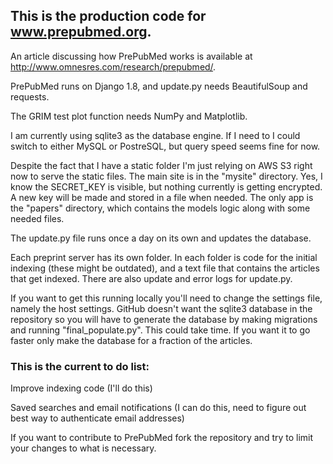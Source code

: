 ## This is the production code for www.prepubmed.org.
An article discussing how PrePubMed works is available at http://www.omnesres.com/research/prepubmed/.

PrePubMed runs on Django 1.8, and update.py needs BeautifulSoup and requests.

The GRIM test plot function needs NumPy and Matplotlib.

I am currently using sqlite3 as the database engine.  If I need to I could switch to either MySQL or PostreSQL, but query speed seems fine for now.

Despite the fact that I have a static folder I'm just relying on AWS S3 right now to serve the static files.  The main site is in the "mysite" directory.  Yes, I know the SECRET_KEY is visible, but nothing currently is getting encrypted.  A new key will be made and stored in a file when needed.  The only app is the "papers" directory, which contains the models logic along with some needed files.

The update.py file runs once a day on its own and updates the database.

Each preprint server has its own folder.  In each folder is code for the initial indexing (these might be outdated), and a text file that contains the articles that get indexed.  There are also update and error logs for update.py.

If you want to get this running locally you'll need to change the settings file, namely the host settings.  GitHub doesn't want the sqlite3 database in the repository so you will have to generate the database by making migrations and running "final_populate.py".  This could take time.  If you want it to go faster only make the database for a fraction of the articles.

### This is the current to do list:

Improve indexing code (I'll do this)

Saved searches and email notifications (I can do this, need to figure out best way to authenticate email addresses)


If you want to contribute to PrePubMed fork the repository and try to limit your changes to what is necessary.
